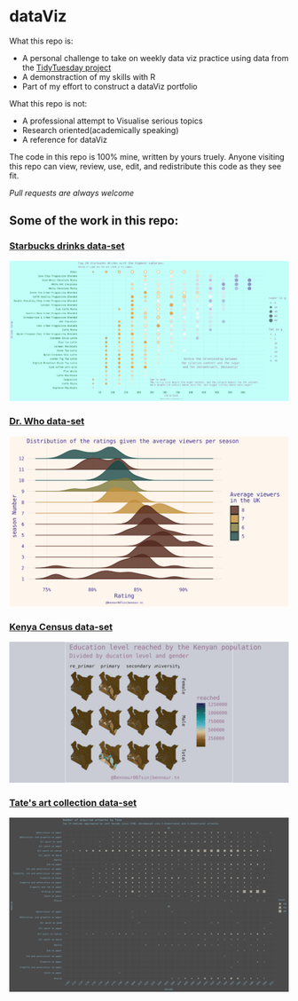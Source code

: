 # dataViz

What this repo is:

- A personal challenge to take on weekly data viz practice using data from the [TidyTuesday project](https://github.com/rfordatascience/tidytuesday)
- A demonstraction of my skills with R
- Part of my effort to construct a dataViz portfolio

What this repo is not:

- A professional attempt to Visualise serious topics
- Research oriented(academically speaking)
- A reference for dataViz

The code in this repo is 100% mine, written by yours truely. Anyone visiting this repo can view, review, use, edit, and redistribute this code as they see fit. 

*Pull requests are always welcome*

## Some of the work in this repo:

### [Starbucks drinks data-set](https://github.com/rfordatascience/tidytuesday/blob/master/data/2021/2021-12-21/readme.md)
![week52-2021/starbucks_drinks.png](https://github.com/bennour007/tidy/blob/master/week52-2021/starbucks_drinks.png)

### [Dr. Who data-set](https://github.com/rfordatascience/tidytuesday/blob/master/data/2021/2021-11-23/readme.md)
![week48-2021/drwho.png](https://github.com/bennour007/tidy/blob/26f0000bd2f53cfd233d05f3959c3e853b41f862/week48-2021/drwho.png)

### [Kenya Census data-set](https://github.com/rfordatascience/tidytuesday/blob/master/data/2021/2021-01-19/readme.md)
![week4-2021/reached.png](https://github.com/bennour007/tidy/blob/21caaa640e2f613d13bbafaa76ceaae63c2aff70/week4-2021/reached.png)

### [Tate's art collection data-set](https://github.com/rfordatascience/tidytuesday/blob/master/data/2021/2021-01-12/readme.md)
![week3-2021/week3_plot_3.png](https://github.com/bennour007/tidy/blob/0cd444535659589cf692840411d7d2748dcf12b8/week3-2021/week3_plot_3.png)


